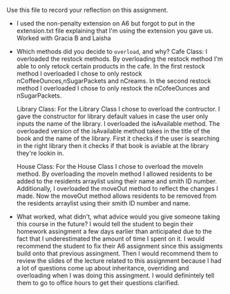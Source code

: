 Use this file to record your reflection on this assignment.
- I used the non-penalty extension on A6 but forgot to put in the extension.txt file explaining that I'm using 
    the extension you gave us. Worked with Gracia B and Laisha 
- Which methods did you decide to `overload`, and why?
    Cafe Class:
    I overloaded the restock methods. By overloading the restock method I'm able to only retock certain products in the cafe. In the first restock method I overloaded I chose to only restock nCoffeeOunces,nSugarPackets and nCreams. In the second restock method I overloaded I chose to only restock the nCofeeOunces and nSugarPackets. 

    Library Class:
    For the Library Class I chose to overload the contructor. I gave the constructor for library default values in case the user only inputs the name of the library. I overloaded the isAvailable method. The overloaded version of the isAvailable method takes in the title of the book and the name of the library. First it checks if the user is searching in the right library then it checks if that book is aviable at the library they're lookin in.

    House Class:
    For the House Class I chose to overload the moveIn method. By overloading the moveIn method I allowed residents to be added to the residents arraylist using their name and smith ID number. Additionally, I overloaded the moveOut method to reflect the changes I made. Now the moveOut method allows residents to be removed from the residents arraylist using their smith ID number and name. 

- What worked, what didn't, what advice would you give someone taking this course in the future?
 I would tell the student to begin their homework assingment a few days earlier than anticipated due to the fact that I underestimated the amount of time I spent on it. I would recommend the student to fix their A6 assignment since this assigments build onto that previous assingment. Then I would recommend them to review the slides of the lecture related to this assignment because I had a lot of questions come up about inheritance, overriding and overloading when I was doing this assingment. I would definintely tell them to go to office hours to get their questions clarified. 
 